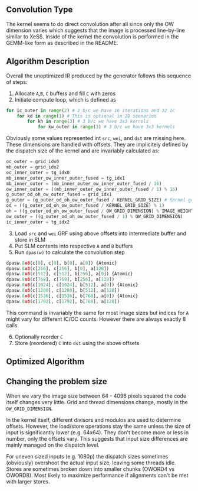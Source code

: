 
## Convolution Type

The kernel seems to do direct convolution after all since only the OW dimension varies which suggests that the image is processed line-by-line similar to XeSS.
Inside of the kernel the convolution is performed in the GEMM-like form as described in the README.

## Algorithm Description
Overall the unoptimized IR produced by the generator follows this sequence of steps:

1. Allocate `A`,`B`, `C` buffers and fill `C` with zeros
2. Initiate compute loop, which is defined as
```python
for ic_outer in range(2) # 2 b/c we have 16 iterations and 32 IC
    for kd in range(1) # This is optional in 2D scenarios
        for kh in range(3) # 3 b/c we have 3x3 kernels
            for kw_outer in range(3) # 3 b/c we have 3x3 kernels
```

Obviously some values represented int `src`, `wei`, and `dst` are missing here. These dimensions are handled with offsets.
They are implicitely defined by the dispatch size of the kernel and are invariably calculated as:
```python
oc_outer = grid_idx0
mb_outer = grid_idx2
oc_inner_outer = tg_idx0
mb_inner_outer_ow_inner_outer_fused = tg_idx1
mb_inner_outer = (mb_inner_outer_ow_inner_outer_fused / 16)
ow_inner_outer = ((mb_inner_outer_ow_inner_outer_fused / 1) % 16)
g_outer_od_oh_ow_outer_fused = grid_idx1
g_outer = (g_outer_od_oh_ow_outer_fused / KERNEL_GRID_SIZE) # Kernel grid size is defined in the problem definition and equals OW_GRID_DIMENSION * IMAGE_HEIGHT
od = ((g_outer_od_oh_ow_outer_fused / KERNEL_GRID_SIZE) % 1)
oh = ((g_outer_od_oh_ow_outer_fused / OW_GRID_DIMENSION) % IMAGE_HEIGHT) # OW_GRID_DIMENSION varies per image size
ow_outer = ((g_outer_od_oh_ow_outer_fused / 1) % OW_GRID_DIMENSION)
ic_inner_outer = tg_idx2
``` 
3. Load `src` and `wei` GRF using above offsets into intermediate buffer and store in SLM
4. Put SLM contents into respective `A` and `B` buffers
5. Run `dpas(w)` to calculate the convolution step
```python
dpasw.8x8(c[0], c[0], b[0], a[0]) {Atomic}
dpasw.8x8(c[256], c[256], b[0], a[128])
dpasw.8x8(c[512], c[512], b[256], a[0]) {Atomic}
dpasw.8x8(c[768], c[768], b[256], a[128])
dpasw.8x8(c[1024], c[1024], b[512], a[0]) {Atomic}
dpasw.8x8(c[1280], c[1280], b[512], a[128])
dpasw.8x8(c[1536], c[1536], b[768], a[0]) {Atomic}
dpasw.8x8(c[1792], c[1792], b[768], a[128])
```
This command is invariably the same for most image sizes but indices for `A` might vary for different IC/OC counts. However there are always exactly 8 calls.

6. Optionally reorder `C`
7. Store (reordered) `C` into `dst` using the above offsets


## Optimized Algorithm




## Changing the problem size

When we vary the image size between 64 - 4096 pixels squared the code itself changes very little.
Grid and thread dimensions change, mostly in the `OW_GRID_DIMENSION`.

In the kernel itself, different divisors and modulos are used to determine offsets. However, the load/store operations stay the same unless the size of input is significantly lower (e.g. 64x64).
They don't become more or less in number, only the offsets vary. This suggests that input size differences are mainly managed on the dispatch level.

For uneven sized inputs (e.g. 1080p) the dispatch sizes sometimes (obviously) overshoot the actual input size, leaving some threads idle.
Stores are sometimes broken down into smaller chunks (OWORD4 vs OWORD8). Most likely to maximize performance if alignments can't be met with larger stores.